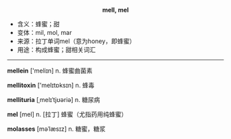 
**<center>mell, mel</center>**

- <span class="definition">含义：蜂蜜；甜</span>
- <span class="definition">变体：mil, mol, mar</span>
- <span class="definition">来源：拉丁单词mel（意为honey，即蜂蜜）</span>
- <span class="definition">用途：构成蜂蜜；甜相关词汇</span>

---

<span class="vocabulary">**mellein**</span> ['meliɪn] n. 蜂蜜曲菌素

<span class="vocabulary">**mellitoxin**</span> ['melɪtɒksɪn] n. 蜂毒

<span class="vocabulary">**mellituria**</span> [ˌmelɪˈtjʊəriə] n. 糖尿病

<span class="vocabulary">**mel**</span> [mel] n. [拉丁] 蜂蜜（尤指药用纯蜂蜜）

<span class="vocabulary">**molasses**</span> [məˈlæsɪz] n. 糖蜜，糖浆
